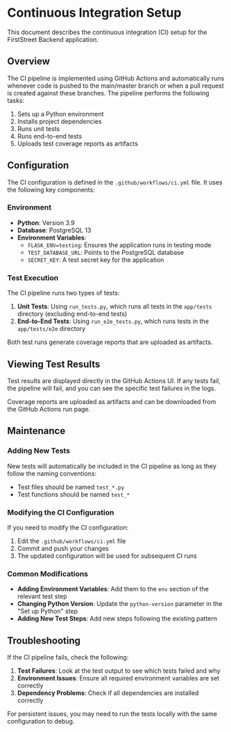 # Continuous Integration Setup

This document describes the continuous integration (CI) setup for the FirstStreet Backend application.

## Overview

The CI pipeline is implemented using GitHub Actions and automatically runs whenever code is pushed to the main/master branch or when a pull request is created against these branches. The pipeline performs the following tasks:

1. Sets up a Python environment
2. Installs project dependencies
3. Runs unit tests
4. Runs end-to-end tests
5. Uploads test coverage reports as artifacts

## Configuration

The CI configuration is defined in the `.github/workflows/ci.yml` file. It uses the following key components:

### Environment

- **Python**: Version 3.9
- **Database**: PostgreSQL 13
- **Environment Variables**:
  - `FLASK_ENV=testing`: Ensures the application runs in testing mode
  - `TEST_DATABASE_URL`: Points to the PostgreSQL database
  - `SECRET_KEY`: A test secret key for the application

### Test Execution

The CI pipeline runs two types of tests:

1. **Unit Tests**: Using `run_tests.py`, which runs all tests in the `app/tests` directory (excluding end-to-end tests)
2. **End-to-End Tests**: Using `run_e2e_tests.py`, which runs tests in the `app/tests/e2e` directory

Both test runs generate coverage reports that are uploaded as artifacts.

## Viewing Test Results

Test results are displayed directly in the GitHub Actions UI. If any tests fail, the pipeline will fail, and you can see the specific test failures in the logs.

Coverage reports are uploaded as artifacts and can be downloaded from the GitHub Actions run page.

## Maintenance

### Adding New Tests

New tests will automatically be included in the CI pipeline as long as they follow the naming conventions:

- Test files should be named `test_*.py`
- Test functions should be named `test_*`

### Modifying the CI Configuration

If you need to modify the CI configuration:

1. Edit the `.github/workflows/ci.yml` file
2. Commit and push your changes
3. The updated configuration will be used for subsequent CI runs

### Common Modifications

- **Adding Environment Variables**: Add them to the `env` section of the relevant test step
- **Changing Python Version**: Update the `python-version` parameter in the "Set up Python" step
- **Adding New Test Steps**: Add new steps following the existing pattern

## Troubleshooting

If the CI pipeline fails, check the following:

1. **Test Failures**: Look at the test output to see which tests failed and why
2. **Environment Issues**: Ensure all required environment variables are set correctly
3. **Dependency Problems**: Check if all dependencies are installed correctly

For persistent issues, you may need to run the tests locally with the same configuration to debug.